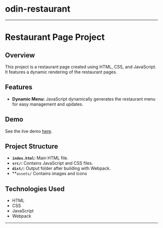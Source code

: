 # odin-restaurant
---
# Restaurant Page Project

## Overview

This project is a restaurant page created using HTML, CSS, and JavaScript. It features a dynamic rendering of  the restaurant pages.

## Features

- **Dynamic Menu:** JavaScript dynamically generates the restaurant menu for easy management and updates.
## Demo

See the live demo [here](https://codingnekochan.github.io/odin-restaurant/).

## Project Structure

- **`index.html`:** Main HTML file.
- **`src/`:** Contains JavaScript and CSS files.
- **`dist/`:** Output folder after building with Webpack.
- **`assets/` Contains images and icons

## Technologies Used

- HTML
- CSS
- JavaScript
- Webpack

---

